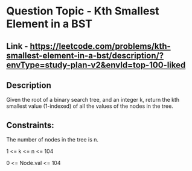 # Question Topic -  Kth Smallest Element in a BST

## Link - https://leetcode.com/problems/kth-smallest-element-in-a-bst/description/?envType=study-plan-v2&envId=top-100-liked


## Description
Given the root of a binary search tree, and an integer k, return the kth smallest value (1-indexed) of all the values of the nodes in the 
tree.


## Constraints:

The number of nodes in the tree is n.

1 <= k <= n <= 104

0 <= Node.val <= 104

